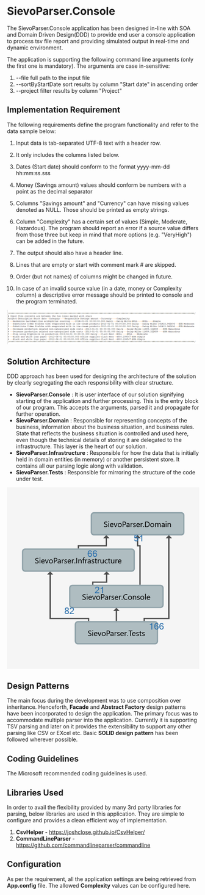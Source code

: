 # SievoParser.Console
The SievoParser.Console application has been designed in-line with SOA and Domain Driven Design(DDD) to provide end user a console application to process tsv file report and providing simulated output in real-time and dynamic environment.

The application is supporting the following command line arguments (only the first one is mandatory). The arguments are case in-sensitive:

1. --file <path>             full path to the input file
2. --sortByStartDate         sort results by column "Start date" in ascending order
3. --project <project id>    filter results by column "Project"

## Implementation Requirement
The following requirements define the program functionality
and refer to the data sample below:

1. Input data is tab-separated UTF-8 text with a header row.

2. It only includes the columns listed below.

3. Dates (Start date) should conform to the format yyyy-mm-dd hh:mm:ss.sss

4. Money (Savings amount) values should conform be numbers with a point as the decimal separator

5. Columns "Savings amount" and "Currency" can have missing values denoted
as NULL. Those should be printed as empty strings.

6. Column "Complexity" has a certain set of values (Simple, Moderate, Hazardous).
The program should report an error if a source value differs from those three
but keep in mind that more options (e.g. "VeryHigh") can be added in the future.

7. The output should also have a header line.

8. Lines that are empty or start with comment mark # are skipped.

9. Order (but not names) of columns might be changed in future.

10. In case of an invalid source value (in a date, money or Complexity column) a descriptive error message should be printed to console and the program terminated.

  ![alt text](https://github.com/bishwaranjans/SievoParser/blob/master/Documentation/SampleInput.PNG)

## Solution Architecture

DDD approach has been used for designing the architecture of the solution by clearly segregating the each responsibility with clear structure.
 - **SievoParser.Console** : It is user interface of our solution signifying starting of the application and further processing. This is the entry block of our program. This accepts the arguments, parsed it and propagate for further operation.
 - **SievoParser.Domain** : Responsible for representing concepts of the business, information about the business situation, and business rules. State that reflects the business situation is controlled and used here, even though the technical details of storing it are delegated to the infrastructure. This layer is the heart of our solution.
 - **SievoParser.Infrastructure** : Responsible for how the data that is initially held in domain entities (in memory) or another persistent store. It contains all our parsing logic along with validation.
 - **SievoParser.Tests** : Responsible for mirroring the structure of the code under test.
 
 ![alt text](https://github.com/bishwaranjans/SievoParser/blob/master/Documentation/DependenciesGraph.png)
 
 ## Design Patterns
 
The main focus during the development was to use composition over inheritance. Henceforth, **Facade** and **Abstract Factory** design patterns have been incorporated to design the application. The primary focus was to accommodate multiple parser into the application. Currently it is supporting TSV parsing and later on it provides the extensibility to support any other parsing like CSV or EXcel etc. Basic **SOLID design pattern** has been followed wherever possible. 

 ## Coding Guidelines
 The Microsoft recommended coding guidelines is used.

## Libraries Used
In order to avail the flexibility provided by many 3rd party libraries for parsing, below libraries are used in this application. They are simple to configure and provides a clean efficient way of implementation. 
1. **CsvHelper** - https://joshclose.github.io/CsvHelper/
2. **CommandLineParser** - https://github.com/commandlineparser/commandline

 ## Configuration
 As per the requirement, all the application settings are being retrieved from **App.config** file. The allowed **Complexity** values can be configured here.
